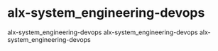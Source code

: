 # alx-system_engineering-devops
alx-system_engineering-devops
alx-system_engineering-devops
alx-system_engineering-devops
